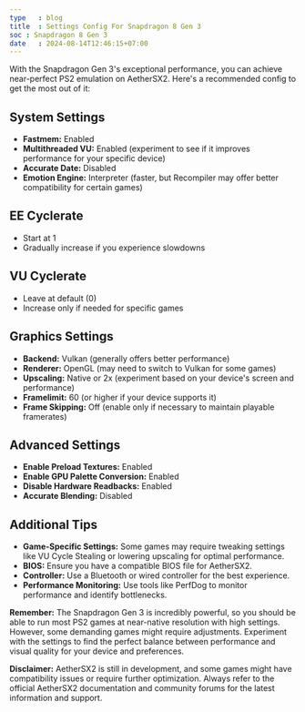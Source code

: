 ```yaml
---
type   : blog
title  : Settings Config For Snapdragon 8 Gen 3
soc : Snapdragon 8 Gen 3
date   : 2024-08-14T12:46:15+07:00
---
```


With the Snapdragon Gen 3's exceptional performance, you can achieve near-perfect PS2 emulation on AetherSX2. Here's a recommended config to get the most out of it:

## System Settings

* **Fastmem:** Enabled
* **Multithreaded VU:** Enabled (experiment to see if it improves performance for your specific device)
* **Accurate Date:** Disabled
* **Emotion Engine:** Interpreter (faster, but Recompiler may offer better compatibility for certain games)

## EE Cyclerate

* Start at 1
* Gradually increase if you experience slowdowns

## VU Cyclerate

* Leave at default (0)
* Increase only if needed for specific games

## Graphics Settings

* **Backend:** Vulkan (generally offers better performance)
* **Renderer:** OpenGL (may need to switch to Vulkan for some games)
* **Upscaling:** Native or 2x (experiment based on your device's screen and performance)
* **Framelimit:** 60 (or higher if your device supports it)
* **Frame Skipping:** Off (enable only if necessary to maintain playable framerates)

## Advanced Settings

* **Enable Preload Textures:** Enabled
* **Enable GPU Palette Conversion:** Enabled
* **Disable Hardware Readbacks:** Enabled
* **Accurate Blending:** Disabled

## Additional Tips

* **Game-Specific Settings:** Some games may require tweaking settings like VU Cycle Stealing or lowering upscaling for optimal performance.
* **BIOS:** Ensure you have a compatible BIOS file for AetherSX2.
* **Controller:** Use a Bluetooth or wired controller for the best experience.
* **Performance Monitoring:** Use tools like PerfDog to monitor performance and identify bottlenecks.

**Remember:** The Snapdragon Gen 3 is incredibly powerful, so you should be able to run most PS2 games at near-native resolution with high settings. However, some demanding games might require adjustments. Experiment with the settings to find the perfect balance between performance and visual quality for your device and preferences.

**Disclaimer:** AetherSX2 is still in development, and some games might have compatibility issues or require further optimization. Always refer to the official AetherSX2 documentation and community forums for the latest information and support. 



